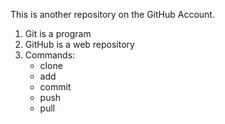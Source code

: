 This is another repository on the GitHub Account.

1. Git is a program
2. GitHub is a web repository
3. Commands:
   - clone
   - add
   - commit
   - push
   - pull
